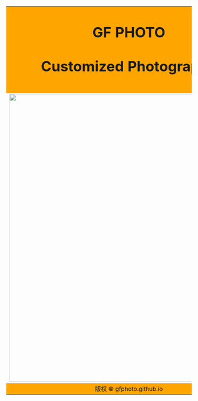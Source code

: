 <body>
<table width="650" height="1200" border="0" table:center>
<tr>
<td colspan="0" style="background-color:#FFA500;text-align:center;">
<h1><big>GF PHOTO<big><pr><p><small>Customized Photography<small>

<tr>

<td style="background-color:#0;width:6
50px;height:780px;text-align:center;vertical-align:top;">
<img src="http://imgoss.cnu.cc/2012/30/0b251c507fea369bbc7190cca770be68.jpg?x-oss-process=style/content" width="650" height="780" /></td>

<audio autoplay >
<source src="http://www.ytmp3.cn/down/76670.mp3" type="audio/mpeg">
<embed height="1px" width="1px" >

<tr>

<td colspan="0" style="background-color:#FFA500;text-align:center;">
版权 © gfphoto.github.io</td>
</tr>
